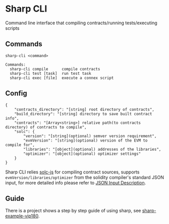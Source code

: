 # Sharp CLI

Command line interface that compiling contracts/running tests/executing scripts

## Commands

```
sharp-cli <command>

Commands:
  sharp-cli compile      compile contracts
  sharp-cli test [task]  run test task
  sharp-cli exec [file]  execute a connex script
```

## Config

```
{
    "contracts_directory": "[string] root directory of contracts",
    "build_directory": "[string] directory to save built contract info",
    "contracts": "[Array<string>] relative path(to contracts directory) of contracts to compile",
    "solc": {
        "version": "[string](optional) semver version requirement",
        "evmVersion": "[string](optional) version of the EVM to compile for",
        "libraries": "[object](optional) addresses of the libraries",
        "optimizer": "[object](optional) optimizer settings"
    }
}
```

Sharp CLI relies [solc-js](https://github.com/ethereum/solc-js) for compiling contract sources, supports `evmVersion/libraries/optimizer` from the solidity compiler's standard JSON input, for more detailed info please refer to [JSON Input Description](https://solidity.readthedocs.io/en/v0.5.11/using-the-compiler.html#input-description).


## Guide

There is a project shows a step by step guide of using sharp, see [sharp-example-vip180](https://github.com/libotony/sharp-example-vip180).
